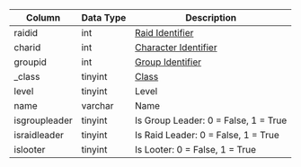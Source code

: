 | Column        | Data Type | Description                                                                    |
| ------------- | --------- | ------------------------------------------------------------------------------ |
| raidid        | int       | [Raid Identifier](raid_details.md)                                             |
| charid        | int       | [Character Identifier](character_data.md)                                      |
| groupid       | int       | [Group Identifier](group_id.md)                                                |
| _class        | tinyint   | [Class](https://eqemu.gitbook.io/server/categories/reference-lists/class-list) |
| level         | tinyint   | Level                                                                          |
| name          | varchar   | Name                                                                           |
| isgroupleader | tinyint   | Is Group Leader: 0 = False, 1 = True                                           |
| israidleader  | tinyint   | Is Raid Leader: 0 = False, 1 = True                                            |
| islooter      | tinyint   | Is Looter: 0 = False, 1 = True                                                 |